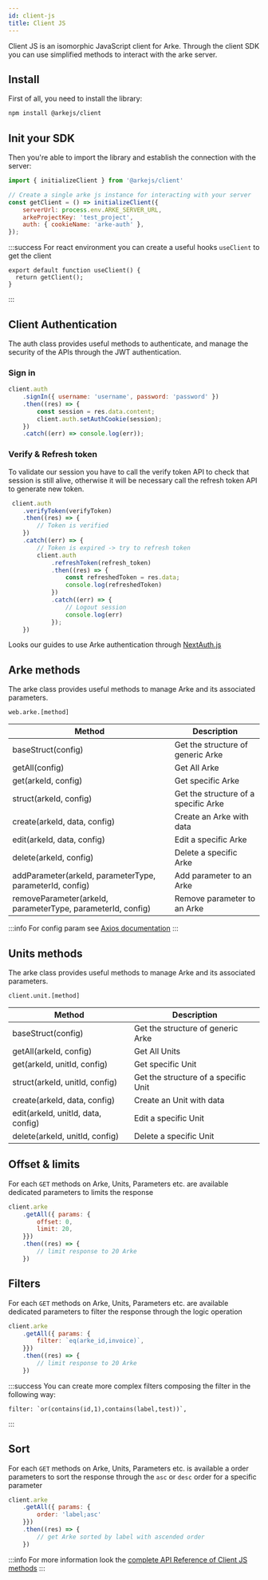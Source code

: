 ```yaml
---
id: client-js
title: Client JS
---
```


Client JS is an isomorphic JavaScript client for Arke. Through the client SDK
you can use simplified methods to interact with the arke server.

## Install

First of all, you need to install the library:

```sh
npm install @arkejs/client
```

## Init your SDK

Then you're able to import the library and establish the connection with the server:

```js
import { initializeClient } from '@arkejs/client'

// Create a single arke js instance for interacting with your server
const getClient = () => initializeClient({
    serverUrl: process.env.ARKE_SERVER_URL,
    arkeProjectKey: 'test_project',
    auth: { cookieName: 'arke-auth' },
});
```

:::success
For react environment you can create a useful hooks `useClient` to get the client
```shell
export default function useClient() {
  return getClient();
}
```
:::

## Client Authentication

The auth class provides useful methods to authenticate, and manage the security of the APIs through the JWT authentication.

### Sign in

```js
client.auth
    .signIn({ username: 'username', password: 'password' })
    .then((res) => {
        const session = res.data.content;
        client.auth.setAuthCookie(session);
    })
    .catch((err) => console.log(err));
```

### Verify & Refresh token

To validate our session you have to call the verify token API to check that session is still alive, 
otherwise it will be necessary call the refresh token API to generate new token.

```js
 client.auth
    .verifyToken(verifyToken)
    .then((res) => {
        // Token is verified
    })
    .catch((err) => {
        // Token is expired -> try to refresh token
        client.auth
            .refreshToken(refresh_token)
            .then((res) => {
                const refreshedToken = res.data;
                console.log(refreshedToken)
            })
            .catch((err) => {
                // Logout session
                console.log(err)
            });
    })
```

Looks our guides to use Arke authentication through [NextAuth.js](https://next-auth.js.org/)

## Arke methods

The arke class provides useful methods to manage Arke and its associated parameters.

```shell
web.arke.[method]
```

| **Method**                                                  | **Description**                      |
|-------------------------------------------------------------|--------------------------------------|
| baseStruct(config)                                          | Get the structure of generic Arke    |
| getAll(config)                                              | Get All Arke                         |
| get(arkeId, config)                                         | Get specific Arke                    |
| struct(arkeId, config)                                      | Get the structure of a specific Arke |
| create(arkeId, data, config)                                | Create an Arke with data             |
| edit(arkeId, data, config)                                  | Edit a specific Arke                 |
| delete(arkeId, config)                                      | Delete a specific Arke               |
| addParameter(arkeId, parameterType, parameterId, config)    | Add parameter to an Arke             |
| removeParameter(arkeId, parameterType, parameterId, config) | Remove parameter to an Arke          |

:::info
For config param see [Axios documentation](https://axios-http.com/docs/req_config)
:::

## Units methods

The arke class provides useful methods to manage Arke and its associated parameters.

```shell
client.unit.[method]
```

| **Method**                         | **Description**                      |
|------------------------------------|--------------------------------------|
| baseStruct(config)                 | Get the structure of generic Arke    |
| getAll(arkeId, config)             | Get All Units                        |
| get(arkeId, unitId, config)        | Get specific Unit                    |
| struct(arkeId, unitId, config)     | Get the structure of a specific Unit |
| create(arkeId, data, config)       | Create an Unit with data             |
| edit(arkeId, unitId, data, config) | Edit a specific Unit                 |
| delete(arkeId, unitId, config)     | Delete a specific Unit               |


## Offset & limits

For each `GET` methods on Arke, Units, Parameters etc. are available dedicated parameters
to limits the response 

```js
client.arke
    .getAll({ params: {
        offset: 0, 
        limit: 20,
    }})
    .then((res) => {
        // limit response to 20 Arke
    })
```

## Filters

For each `GET` methods on Arke, Units, Parameters etc. are available dedicated parameters
to filter the response through the logic operation

```js
client.arke
    .getAll({ params: {
        filter: `eq(arke_id,invoice)`,
    }})
    .then((res) => {
        // limit response to 20 Arke
    })
```

:::success
You can create more complex filters composing the filter in the following way:
```
filter: `or(contains(id,1),contains(label,test))`,
```
:::

## Sort

For each `GET` methods on Arke, Units, Parameters etc. is available a order parameters
to sort the response through the `asc` or `desc` order for a specific parameter

```js
client.arke
    .getAll({ params: {
        order: 'label;asc'
    }})
    .then((res) => {
        // get Arke sorted by label with ascended order
    })
```

:::info
 For more information look the [complete API Reference of Client JS methods](https://arkemishub.github.io/arke-monorepo/docs/)
:::
